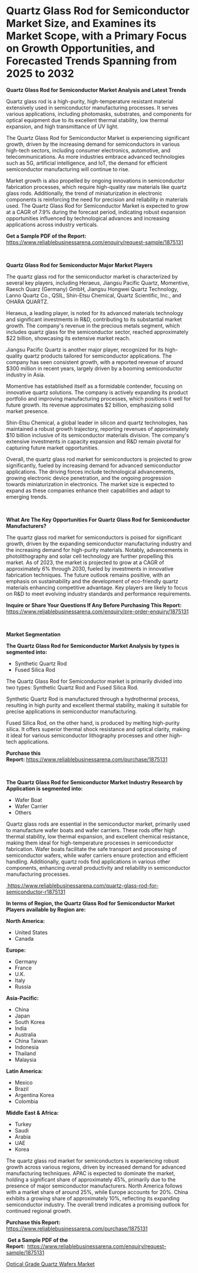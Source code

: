 <p><h1>Quartz Glass Rod for Semiconductor Market Size, and Examines its Market Scope, with a Primary Focus on Growth Opportunities, and Forecasted Trends Spanning from 2025 to 2032</h1></p><p><strong>Quartz Glass Rod for Semiconductor Market Analysis and Latest Trends</strong></p>
<p><p>Quartz glass rod is a high-purity, high-temperature resistant material extensively used in semiconductor manufacturing processes. It serves various applications, including photomasks, substrates, and components for optical equipment due to its excellent thermal stability, low thermal expansion, and high transmittance of UV light. </p><p>The Quartz Glass Rod for Semiconductor Market is experiencing significant growth, driven by the increasing demand for semiconductors in various high-tech sectors, including consumer electronics, automotive, and telecommunications. As more industries embrace advanced technologies such as 5G, artificial intelligence, and IoT, the demand for efficient semiconductor manufacturing will continue to rise. </p><p>Market growth is also propelled by ongoing innovations in semiconductor fabrication processes, which require high-quality raw materials like quartz glass rods. Additionally, the trend of miniaturization in electronic components is reinforcing the need for precision and reliability in materials used. The Quartz Glass Rod for Semiconductor Market is expected to grow at a CAGR of 7.9% during the forecast period, indicating robust expansion opportunities influenced by technological advances and increasing applications across industry verticals.</p></p>
<p><strong>Get a Sample PDF of the Report:&nbsp;</strong> <a href="https://www.reliablebusinessarena.com/enquiry/request-sample/1875131?utm_campaign=3526&utm_medium=2&utm_source=Github&utm_content=ia&utm_term=03042025&utm_id=quartz-glass-rod-for-semiconductor">https://www.reliablebusinessarena.com/enquiry/request-sample/1875131</a></p>
<p>&nbsp;</p>
<p><strong>Quartz Glass Rod for Semiconductor Major Market Players</strong></p>
<p><p>The quartz glass rod for the semiconductor market is characterized by several key players, including Heraeus, Jiangsu Pacific Quartz, Momentive, Raesch Quarz (Germany) GmbH, Jiangsu Hongwei Quartz Technology, Lanno Quartz Co., QSIL, Shin-Etsu Chemical, Quartz Scientific, Inc., and OHARA QUARTZ. </p><p>Heraeus, a leading player, is noted for its advanced materials technology and significant investments in R&D, contributing to its substantial market growth. The company's revenue in the precious metals segment, which includes quartz glass for the semiconductor sector, reached approximately $22 billion, showcasing its extensive market reach.</p><p>Jiangsu Pacific Quartz is another major player, recognized for its high-quality quartz products tailored for semiconductor applications. The company has seen consistent growth, with a reported revenue of around $300 million in recent years, largely driven by a booming semiconductor industry in Asia.</p><p>Momentive has established itself as a formidable contender, focusing on innovative quartz solutions. The company is actively expanding its product portfolio and improving manufacturing processes, which positions it well for future growth. Its revenue approximates $2 billion, emphasizing solid market presence.</p><p>Shin-Etsu Chemical, a global leader in silicon and quartz technologies, has maintained a robust growth trajectory, reporting revenues of approximately $10 billion inclusive of its semiconductor materials division. The company's extensive investments in capacity expansion and R&D remain pivotal for capturing future market opportunities.</p><p>Overall, the quartz glass rod market for semiconductors is projected to grow significantly, fueled by increasing demand for advanced semiconductor applications. The driving forces include technological advancements, growing electronic device penetration, and the ongoing progression towards miniaturization in electronics. The market size is expected to expand as these companies enhance their capabilities and adapt to emerging trends.</p></p>
<p>&nbsp;</p>
<p><strong>What Are The Key Opportunities For Quartz Glass Rod for Semiconductor Manufacturers?</strong></p>
<p><p>The quartz glass rod market for semiconductors is poised for significant growth, driven by the expanding semiconductor manufacturing industry and the increasing demand for high-purity materials. Notably, advancements in photolithography and solar cell technology are further propelling this market. As of 2023, the market is projected to grow at a CAGR of approximately 6% through 2030, fueled by investments in innovative fabrication techniques. The future outlook remains positive, with an emphasis on sustainability and the development of eco-friendly quartz materials enhancing competitive advantage. Key players are likely to focus on R&D to meet evolving industry standards and performance requirements.</p></p>
<p><strong>Inquire or Share Your Questions If Any Before Purchasing This Report:</strong> <a href="https://www.reliablebusinessarena.com/enquiry/pre-order-enquiry/1875131?utm_campaign=3526&utm_medium=2&utm_source=Github&utm_content=ia&utm_term=03042025&utm_id=quartz-glass-rod-for-semiconductor">https://www.reliablebusinessarena.com/enquiry/pre-order-enquiry/1875131</a></p>
<p>&nbsp;</p>
<p><strong>Market Segmentation</strong></p>
<p><strong>The Quartz Glass Rod for Semiconductor Market Analysis by types is segmented into:</strong></p>
<p><ul><li>Synthetic Quartz Rod</li><li>Fused Silica Rod</li></ul></p>
<p><p>The Quartz Glass Rod for Semiconductor market is primarily divided into two types: Synthetic Quartz Rod and Fused Silica Rod. </p><p>Synthetic Quartz Rod is manufactured through a hydrothermal process, resulting in high purity and excellent thermal stability, making it suitable for precise applications in semiconductor manufacturing. </p><p>Fused Silica Rod, on the other hand, is produced by melting high-purity silica. It offers superior thermal shock resistance and optical clarity, making it ideal for various semiconductor lithography processes and other high-tech applications.</p></p>
<p><strong>Purchase this Report:&nbsp;</strong><a href="https://www.reliablebusinessarena.com/purchase/1875131?utm_campaign=3526&utm_medium=2&utm_source=Github&utm_content=ia&utm_term=03042025&utm_id=quartz-glass-rod-for-semiconductor">https://www.reliablebusinessarena.com/purchase/1875131</a></p>
<p>&nbsp;</p>
<p><strong>The Quartz Glass Rod for Semiconductor Market Industry Research by Application is segmented into:</strong></p>
<p><ul><li>Wafer Boat</li><li>Wafer Carrier</li><li>Others</li></ul></p>
<p><p>Quartz glass rods are essential in the semiconductor market, primarily used to manufacture wafer boats and wafer carriers. These rods offer high thermal stability, low thermal expansion, and excellent chemical resistance, making them ideal for high-temperature processes in semiconductor fabrication. Wafer boats facilitate the safe transport and processing of semiconductor wafers, while wafer carriers ensure protection and efficient handling. Additionally, quartz rods find applications in various other components, enhancing overall productivity and reliability in semiconductor manufacturing processes.</p></p>
<p><a href="https://www.reliablebusinessarena.com/quartz-glass-rod-for-semiconductor-r1875131?utm_campaign=3526&utm_medium=2&utm_source=Github&utm_content=ia&utm_term=03042025&utm_id=quartz-glass-rod-for-semiconductor">&nbsp;https://www.reliablebusinessarena.com/quartz-glass-rod-for-semiconductor-r1875131</a></p>
<p><strong>In terms of Region, the Quartz Glass Rod for Semiconductor Market Players available by Region are:</strong></p>
<p>
    <p> <strong> North America: </strong>
        <ul>
            <li>United States</li>
            <li>Canada</li>
        </ul>
        </p> 
    <p> <strong> Europe: </strong>
        <ul>
            <li>Germany</li>
            <li>France</li>
            <li>U.K.</li>
            <li>Italy</li>
            <li>Russia</li>
        </ul>
        </p> 
    <p> <strong> Asia-Pacific: </strong>
        <ul>
            <li>China</li>
            <li>Japan</li>
            <li>South Korea</li>
            <li>India</li>
            <li>Australia</li>
            <li>China Taiwan</li>
            <li>Indonesia</li>
            <li>Thailand</li>
            <li>Malaysia</li>
        </ul>
        </p> 
    <p> <strong> Latin America: </strong>
        <ul>
            <li>Mexico</li>
            <li>Brazil</li>
            <li>Argentina Korea</li>
            <li>Colombia</li>
        </ul>
        </p> 
    <p> <strong> Middle East & Africa: </strong>
        <ul>
            <li>Turkey</li>
            <li>Saudi</li>
            <li>Arabia</li>
            <li>UAE</li>
            <li>Korea</li>
        </ul>
    </p>
    </p>
<p><p>The quartz glass rod market for semiconductors is experiencing robust growth across various regions, driven by increased demand for advanced manufacturing techniques. APAC is expected to dominate the market, holding a significant share of approximately 45%, primarily due to the presence of major semiconductor manufacturers. North America follows with a market share of around 25%, while Europe accounts for 20%. China exhibits a growing share of approximately 10%, reflecting its expanding semiconductor industry. The overall trend indicates a promising outlook for continued regional growth.</p></p>
<p><strong>Purchase this Report: </strong><a href="https://www.reliablebusinessarena.com/purchase/1875131?utm_campaign=3526&utm_medium=2&utm_source=Github&utm_content=ia&utm_term=03042025&utm_id=quartz-glass-rod-for-semiconductor">https://www.reliablebusinessarena.com/purchase/1875131</a></p>
<p>&nbsp;<strong>Get a Sample PDF of the Report:&nbsp;&nbsp;</strong><a href="https://www.reliablebusinessarena.com/enquiry/request-sample/1875131?utm_campaign=3526&utm_medium=2&utm_source=Github&utm_content=ia&utm_term=03042025&utm_id=quartz-glass-rod-for-semiconductor">https://www.reliablebusinessarena.com/enquiry/request-sample/1875131</a></p>
<p><strong></strong></p>
<p><p><a href="https://github.com/dibesnayee/Market-Research-Report-List-1/blob/main/optical-grade-quartz-wafers-market.md?utm_campaign=3526&utm_medium=2&utm_source=Github&utm_content=ia&utm_term=03042025&utm_id=quartz-glass-rod-for-semiconductor">Optical Grade Quartz Wafers Market</a></p></p>